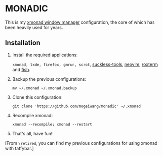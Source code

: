 # MONADIC

This is my [xmonad window manager](http://xmonad.org/) configuration, the core of which has been heavily used for years.

## Installation

1. Install the required applications:

    `xmonad, lxde, firefox, gmrun, scrot`, [suckless-tools](http://tools.suckless.org), [neovim](https://neovim.io/), [roxterm](http://roxterm.sourceforge.net/) and [fish](http://fishshell.com/).

2. Backup the previous configurations:

    `mv ~/.xmonad ~/.xmonad.backup`

3. Clone this configuration:

    `git clone 'https://github.com/mogeiwang/monadic' ~/.xmonad`

4. Recompile xmonad:

    `xmonad --recompile; xmonad --restart`

5. That's all, have fun!

[From `\retired`, you can find my previous configurations for using xmonad with taffybar.]
